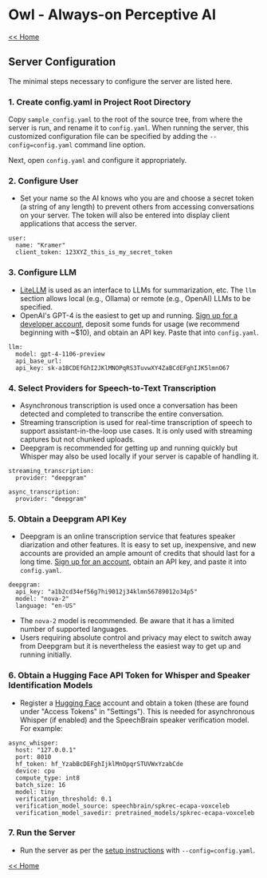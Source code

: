 # Owl - Always-on Perceptive AI

[<< Home](../README.md)

## Server Configuration

The minimal steps necessary to configure the server are listed here.

### 1. Create config.yaml in Project Root Directory

Copy `sample_config.yaml` to the root of the source tree, from where the server is run, and rename
it to `config.yaml`. When running the server, this customized configuration file can be specified by
adding the `--config=config.yaml` command line option.

Next, open `config.yaml` and configure it appropriately.

### 2. Configure User

- Set your name so the AI knows who you are and choose a secret token (a string of any length) to prevent others from accessing conversations on your server. The token will also be entered into display client applications that access the server.

```
user:
  name: "Kramer"
  client_token: 123XYZ_this_is_my_secret_token
```

### 3. Configure LLM

- [LiteLLM](https://litellm.ai/) is used as an interface to LLMs for summarization, etc. The `llm` section allows local (e.g., Ollama) or remote (e.g., OpenAI) LLMs to be specified.
- OpenAI's GPT-4 is the easiest to get up and running. [Sign up for a developer account](https://platform.openai.com/), deposit some funds for usage (we recommend beginning with ~$10), and obtain an API key. Paste that into `config.yaml`.

```
llm:
  model: gpt-4-1106-preview
  api_base_url:
  api_key: sk-a1BCDEfGhI2JKlMNOPqRS3TuvwXY4ZaBCdEFghIJK5lmnO67
```

### 4. Select Providers for Speech-to-Text Transcription

- Asynchronous transcription is used once a conversation has been detected and completed to transcribe the entire conversation.
- Streaming transcription is used for real-time transcription of speech to support assistant-in-the-loop use cases. It is only used with streaming captures but not chunked uploads.
- Deepgram is recommended for getting up and running quickly but Whisper may also be used locally if your server is capable of handling it.

```
streaming_transcription:
  provider: "deepgram"

async_transcription:
  provider: "deepgram"
```

### 5. Obtain a Deepgram API Key

- Deepgram is an online transcription service that features speaker diarization and other features. It is easy to set up, inexpensive, and new accounts are provided an ample amount of credits that should last for a long time. [Sign up for an account](https://deepgram.com/), obtain an API key, and paste it into `config.yaml`.

```
deepgram:
  api_key: "a1b2cd34ef56g7hi9012j34klmn56789012o34p5"
  model: "nova-2"
  language: "en-US"
```

- The `nova-2` model is recommended. Be aware that it has a limited number of supported languages.
- Users requiring absolute control and privacy may elect to switch away from Deepgram but it is nevertheless the easiest way to get up and running initially.

### 6. Obtain a Hugging Face API Token for Whisper and Speaker Identification Models

- Register a [Hugging Face](https://huggingface.co) account and obtain a token (these are found under "Access Tokens" in "Settings"). This is needed for asynchronous Whisper (if enabled) and the SpeechBrain speaker verification model. For example:

```
async_whisper:
  host: "127.0.0.1"
  port: 8010
  hf_token: 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
  device: cpu
  compute_type: int8
  batch_size: 16
  model: tiny
  verification_threshold: 0.1
  verification_model_source: speechbrain/spkrec-ecapa-voxceleb
  verification_model_savedir: pretrained_models/spkrec-ecapa-voxceleb
```

### 7. Run the Server

- Run the server as per the [setup instructions](../README.md#server-setup) with `--config=config.yaml`.

[<< Home](../README.md)